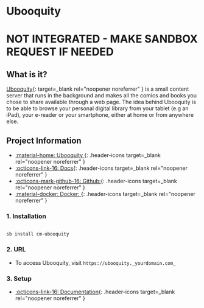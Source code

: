 # Ubooquity

# **NOT INTEGRATED - MAKE SANDBOX REQUEST IF NEEDED**

## What is it?

[Ubooquity](https://vaemendis.net/ubooquity/){: target=_blank rel="noopener noreferrer" } is a small content server that runs in the background and makes all the comics and books you chose to share available through a web page. The idea behind Ubooquity is to be able to browse your personal digital library from your tablet (e.g an iPad), your e-reader or your smartphone, either at home or from anywhere else.

## Project Information

- [:material-home: Ubooquity ](https://vaemendis.net/ubooquity/){: .header-icons target=_blank rel="noopener noreferrer" }
- [:octicons-link-16: Docs](https://vaemendis.github.io/ubooquity-doc/pages/manual.html){: .header-icons target=_blank rel="noopener noreferrer" }
- [:octicons-mark-github-16: Github:](https://github.com/vaemendis){: .header-icons target=_blank rel="noopener noreferrer" }
- [:material-docker: Docker: ](https://hub.docker.com/r/linuxserver/ubooquity){: .header-icons target=_blank rel="noopener noreferrer" }

### 1. Installation

``` shell

sb install cm-ubooquity

```

### 2. URL

- To access Ubooquity, visit `https://ubooquity._yourdomain.com_`

### 3. Setup

- [:octicons-link-16: Documentation](https://vaemendis.github.io/ubooquity-doc/pages/manual.html){: .header-icons target=_blank rel="noopener noreferrer" }
